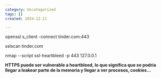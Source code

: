 ```yaml
---
category: Uncategorized
tags: []
created: 2024-12-21

---
```

openssl s_client -connect tinder.com:443

sslscan tinder.com

nmap --script ssl-heartbleed -p 443 127.0.0.1


**HTTPS puede ser vulnerable a heartbleed, lo que significa que se podría llegar a leakear parte de la memoria y llegar a ver procesos, cookies...**